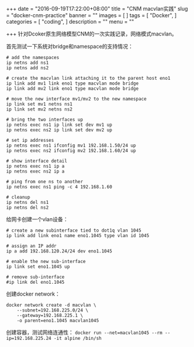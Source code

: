 +++
date = "2016-09-19T17:22:00+08:00"
title = "CNM macvlan实践"
slug = "docker-cnm-practice"
banner = ""
images = [
]
tags = [
    "Docker",
]
categories = [
    "coding",
]
description = ""
menu = ""

+++
针对Dcoker原生网络模型CNM的一次实践记录，网络模式macvlan。

<!--more-->
首先测试一下系统对bridge和namespace的支持情况：
```
# add the namespaces
ip netns add ns1
ip netns add ns2

# create the macvlan link attaching it to the parent host eno1
ip link add mv1 link eno1 type macvlan mode bridge
ip link add mv2 link eno1 type macvlan mode bridge

# move the new interface mv1/mv2 to the new namespace
ip link set mv1 netns ns1
ip link set mv2 netns ns2

# bring the two interfaces up
ip netns exec ns1 ip link set dev mv1 up
ip netns exec ns2 ip link set dev mv2 up

# set ip addresses
ip netns exec ns1 ifconfig mv1 192.168.1.50/24 up
ip netns exec ns2 ifconfig mv2 192.168.1.60/24 up

# show interface detail
ip netns exec ns1 ip a
ip netns exec ns2 ip a

# ping from one ns to another
ip netns exec ns1 ping -c 4 192.168.1.60

# cleanup
ip netns del ns1
ip netns del ns2
```

给网卡创建一个vlan设备：
```
# create a new subinterface tied to dot1q vlan 1045
ip link add link eno1 name eno1.1045 type vlan id 1045

# assign an IP addr
ip a add 192.168.120.24/24 dev eno1.1045

# enable the new sub-interface
ip link set eno1.1045 up

# remove sub-interface
#ip link del eno1.1045
```

创建docker network：
```
docker network create -d macvlan \
    --subnet=192.168.225.0/24 \
    --gateway=192.168.225.1 \
    -o parent=eno1.1045 macvlan1045
```

创建容器，测试网络连通性：
`docker run --net=macvlan1045 --rm --ip=192.168.225.24 -it alpine /bin/sh`


